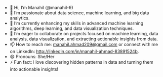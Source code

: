 - 👋 Hi, I’m Manahil (@manahil-9)
- 👀 I’m passionate about data science, machine learning, and big data analytics.
- 🌱 I’m currently enhancing my skills in advanced machine learning algorithms, deep learning, and data visualization techniques.
- 💞️ I’m eager to collaborate on projects focused on machine learning, data analysis, data visualization, and extracting actionable insights from data.
- 📫 How to reach me: manahil.ahmad209@gmail.com or connect with me on LinkedIn: http://linkedin.com/in/manahil-ahmad-83891524b.
- 😄 Pronouns: She/Her
- ⚡ Fun fact: I love discovering hidden patterns in data and turning them into actionable insights!
